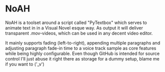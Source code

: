 # NoAH

NoAH is a toolset around a script called "PyTextbox" which serves to animate text in in a Visual Novel esque way. As output it will deliver transparent .mov-videos, which can be used in any decent video editor.

It mainly supports fading (left-to-right), appending multiple paragraphs and adjusting paragraph fade-in time to a voice track sample as core features while being highly configurable. Even though GitHub is intended for source control I'll just abuse it right there as storage for a dummy setup, blame me if you want to ('_v')

